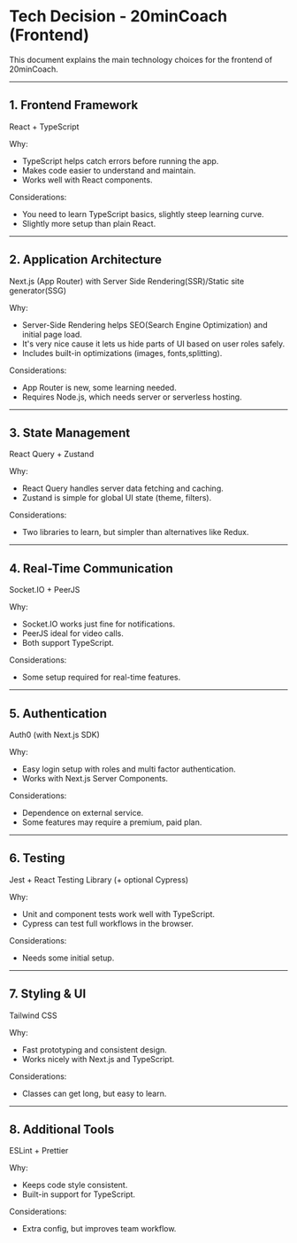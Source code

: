 # Tech Decision - 20minCoach (Frontend)

This document explains the main technology choices for the frontend of 20minCoach.

---

## 1. Frontend Framework

React + TypeScript

Why:

- TypeScript helps catch errors before running the app.
- Makes code easier to understand and maintain.
- Works well with React components.

Considerations:

- You need to learn TypeScript basics, slightly steep learning curve.
- Slightly more setup than plain React.

---

## 2. Application Architecture

Next.js (App Router) with Server Side Rendering(SSR)/Static site generator(SSG)

Why:

- Server-Side Rendering helps SEO(Search Engine Optimization) and initial page load.
- It's very nice cause it lets us hide parts of UI based on user roles safely.
- Includes built-in optimizations (images, fonts,splitting).

Considerations:

- App Router is new, some learning needed.
- Requires Node.js, which needs server or serverless hosting.

---

## 3. State Management

React Query + Zustand

Why:

- React Query handles server data fetching and caching.
- Zustand is simple for global UI state (theme, filters).

Considerations:

- Two libraries to learn, but simpler than alternatives like Redux.

---

## 4. Real-Time Communication

Socket.IO + PeerJS

Why:

- Socket.IO works just fine for notifications.
- PeerJS ideal for video calls.
- Both support TypeScript.

Considerations:

- Some setup required for real-time features.

---

## 5. Authentication

Auth0 (with Next.js SDK)

Why:

- Easy login setup with roles and multi factor authentication.
- Works with Next.js Server Components.

Considerations:

- Dependence on external service.
- Some features may require a premium, paid plan.

---

## 6. Testing

Jest + React Testing Library (+ optional Cypress)

Why:

- Unit and component tests work well with TypeScript.
- Cypress can test full workflows in the browser.

Considerations:

- Needs some initial setup.

---

## 7. Styling & UI

Tailwind CSS

Why:

- Fast prototyping and consistent design.
- Works nicely with Next.js and TypeScript.

Considerations:

- Classes can get long, but easy to learn.

---

## 8. Additional Tools

ESLint + Prettier

Why:

- Keeps code style consistent.
- Built-in support for TypeScript.

Considerations:

- Extra config, but improves team workflow.
